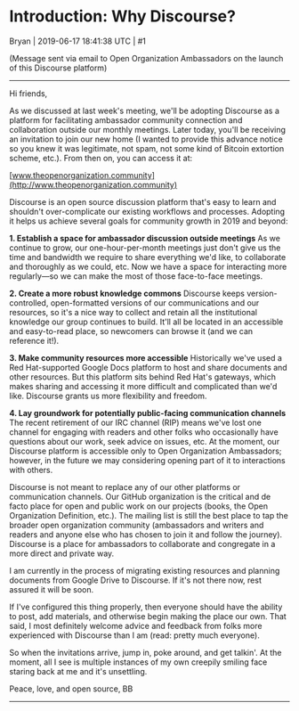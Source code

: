 # Introduction: Why Discourse?
Bryan | 2019-06-17 18:41:38 UTC | #1

(Message sent via email to Open Organization Ambassadors on the launch of this Discourse platform)

----

Hi friends,

As we discussed at last week's meeting, we'll be adopting Discourse as a platform for facilitating ambassador community connection and collaboration outside our monthly meetings. Later today, you'll be receiving an invitation to join our new home (I wanted to provide this advance notice so you knew it was legitimate, not spam, not some kind of Bitcoin extortion scheme, etc.). From then on, you can access it at:

[www.theopenorganization.community](http://www.theopenorganization.community)

Discourse is an open source discussion platform that's easy to learn and shouldn't over-complicate our existing workflows and processes. Adopting it helps us achieve several goals for community growth in 2019 and beyond:

**1. Establish a space for ambassador discussion outside meetings**
As we continue to grow, our one-hour-per-month meetings just don't give us the time and bandwidth we require to share everything we'd like, to collaborate and thoroughly as we could, etc. Now we have a space for interacting more regularly—so we can make the most of those face-to-face meetings.

**2. Create a more robust knowledge commons**
Discourse keeps version-controlled, open-formatted versions of our communications and our resources, so it's a nice way to collect and retain all the institutional knowledge our group continues to build. It'll all be located in an accessible and easy-to-read place, so newcomers can browse it (and we can reference it!).

**3. Make community resources more accessible**
Historically we've used a Red Hat-supported Google Docs platform to host and share documents and other resources. But this platform sits behind Red Hat's gateways, which makes sharing and accessing it more difficult and complicated than we'd like. Discourse grants us more flexibility and freedom.

**4. Lay groundwork for potentially public-facing communication channels**
The recent retirement of our IRC channel (RIP) means we've lost one channel for engaging with readers and other folks who occasionally have questions about our work, seek advice on issues, etc. At the moment, our Discourse platform is accessible only to Open Organization Ambassadors; however, in the future we may considering opening part of it to interactions with others.

Discourse is not meant to replace any of our other platforms or communication channels. Our GitHub organization is the critical and de facto place for open and public work on our projects (books, the Open Organization Definition, etc.). The <openorg-list> mailing list is still the best place to tap the broader open organization community (ambassadors and writers and readers and anyone else who has chosen to join it and follow the journey). Discourse is a place for ambassadors to collaborate and congregate in a more direct and private way.

I am currently in the process of migrating existing resources and planning documents from Google Drive to Discourse. If it's not there now, rest assured it will be soon.

If I've configured this thing properly, then everyone should have the ability to post, add materials, and otherwise begin making the place our own. That said, I most definitely welcome advice and feedback from folks more experienced with Discourse than I am (read: pretty much everyone).

So when the invitations arrive, jump in, poke around, and get talkin'. At the moment, all I see is multiple instances of my own creepily smiling face staring back at me and it's unsettling.

Peace, love, and open source,
BB

-------------------------

